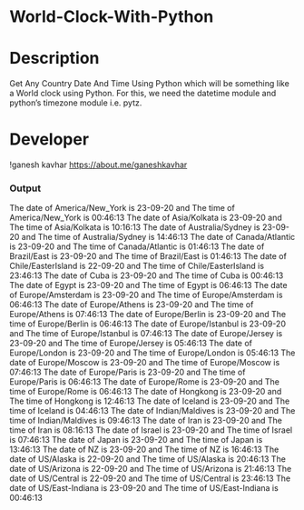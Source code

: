 # World-Clock-With-Python

# Description
Get Any Country Date And Time Using Python which will be something like a World clock using Python. For this, we need the datetime module and python’s timezone module i.e. pytz.

# Developer
!ganesh kavhar https://about.me/ganeshkavhar

### Output 

The date of America/New_York is 23-09-20 and The time of America/New_York is 00:46:13
The date of Asia/Kolkata is 23-09-20 and The time of Asia/Kolkata is 10:16:13
The date of Australia/Sydney is 23-09-20 and The time of Australia/Sydney is 14:46:13
The date of Canada/Atlantic is 23-09-20 and The time of Canada/Atlantic is 01:46:13
The date of Brazil/East is 23-09-20 and The time of Brazil/East is 01:46:13
The date of Chile/EasterIsland is 22-09-20 and The time of Chile/EasterIsland is 23:46:13
The date of Cuba is 23-09-20 and The time of Cuba is 00:46:13
The date of Egypt is 23-09-20 and The time of Egypt is 06:46:13
The date of Europe/Amsterdam is 23-09-20 and The time of Europe/Amsterdam is 06:46:13
The date of Europe/Athens is 23-09-20 and The time of Europe/Athens is 07:46:13
The date of Europe/Berlin is 23-09-20 and The time of Europe/Berlin is 06:46:13
The date of Europe/Istanbul is 23-09-20 and The time of Europe/Istanbul is 07:46:13
The date of Europe/Jersey is 23-09-20 and The time of Europe/Jersey is 05:46:13
The date of Europe/London is 23-09-20 and The time of Europe/London is 05:46:13
The date of Europe/Moscow is 23-09-20 and The time of Europe/Moscow is 07:46:13
The date of Europe/Paris is 23-09-20 and The time of Europe/Paris is 06:46:13
The date of Europe/Rome is 23-09-20 and The time of Europe/Rome is 06:46:13
The date of Hongkong is 23-09-20 and The time of Hongkong is 12:46:13
The date of Iceland is 23-09-20 and The time of Iceland is 04:46:13
The date of Indian/Maldives is 23-09-20 and The time of Indian/Maldives is 09:46:13
The date of Iran is 23-09-20 and The time of Iran is 08:16:13
The date of Israel is 23-09-20 and The time of Israel is 07:46:13
The date of Japan is 23-09-20 and The time of Japan is 13:46:13
The date of NZ is 23-09-20 and The time of NZ is 16:46:13
The date of US/Alaska is 22-09-20 and The time of US/Alaska is 20:46:13
The date of US/Arizona is 22-09-20 and The time of US/Arizona is 21:46:13
The date of US/Central is 22-09-20 and The time of US/Central is 23:46:13
The date of US/East-Indiana is 23-09-20 and The time of US/East-Indiana is 00:46:13
